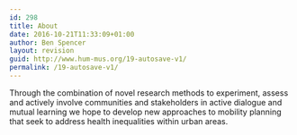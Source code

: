 ```yaml
---
id: 298
title: About
date: 2016-10-21T11:33:09+01:00
author: Ben Spencer
layout: revision
guid: http://www.hum-mus.org/19-autosave-v1/
permalink: /19-autosave-v1/
---
```

Through the combination of novel research methods to experiment, assess and actively involve communities and stakeholders in active dialogue and mutual learning we hope to develop new approaches to mobility planning that seek to address health inequalities within urban areas.
